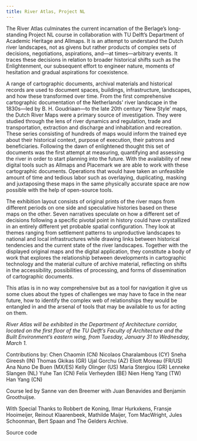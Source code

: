 ```yaml
---
title: River Atlas, Project NL
---
```

The River Atlas culminates the current incarnation of the Berlage’s long-standing Project NL course in collaboration with TU Delft’s Department of Academic Heritage and Allmaps. It is an attempt to understand the Dutch river landscapes, not as givens but rather products of complex sets of decisions, negotiations, aspirations, and—at times—arbitrary events. It traces these decisions in relation to broader historical shifts such as the Enlightenment, our subsequent effort to engineer nature, moments of hesitation and gradual aspirations for coexistence. 

 A range of cartographic documents, archival materials and historical records  are used to  document spaces, buildings, infrastructure, landscapes, and how these transformed over time. From the first comprehensive cartographic documentation of the Netherlands' river landscape in the 1830s—led by B. H. Goudriaan—to the late 20th century ‘New Style’ maps, the Dutch River Maps were a primary source of investigation. They were studied through the lens of river dynamics and regulation, trade and transportation, extraction and discharge and inhabitation and recreation. These series consisting of hundreds of maps would inform the trained eye about their historical context, purpose of execution, their patrons and beneficiaries. Following the dawn of enlightened thought this set of documents was the first attempt at measuring, quantifying and assessing the river in order to start planning into the future. With the availability of new digital tools such as Allmaps and Placemark we are able to work with these cartographic documents. Operations that would have taken an unfeasible amount of time and tedious labor such as overlaying, duplicating, masking and juxtaposing these maps in the same physically accurate space are now possible with the help of open-source tools. 

The exhibition layout consists of original prints of the river maps from different periods on one side and speculative histories based on these maps on the other. Seven narratives speculate on how a different set of decisions following a specific pivotal point in history could have crystallized in an entirely different yet probable spatial configuration. They look at themes ranging from settlement patterns to unproductive landscapes to national and local infrastructures while drawing links between historical tendencies and the current state of the river landscapes. Together with the displayed original maps and the digital application, they constitute a body of work that explores the relationship between developments in cartographic technology and the material culture of archive material, reflecting on shifts in the accessibility, possibilities of processing, and forms of dissemination of cartographic documents.
  
This atlas is in no way comprehensive but as a tool for navigation it give us some clues about the types of challenges we may have to face in the near future, how to identify the complex web of relationships they would be entangled in and the arsenal of tools that may be available to us for acting on them. 

_River Atlas will be exhibited in the Department of Architecture corridor, located on the first floor of the TU Delft’s Faculty of Architecture and the Built Environment’s eastern wing, from Tuesday, January 31 to Wednesday, March 1._



Contributions by:
Chen Chaomin (CN)
Nicolaos Charalambous (CY)
Sneha Gireesh (IN)
Thomas Gkikas (GR)
Ujal Gorchu (AZ)
Eliott Moreau (FR/US)
Ana Nuno De Buen (MX/ES)
Kelly Olinger (US)
Maria Stergiou (GR)
Lenneke Slangen (NL)
Yuhe Tan (CN)
Felix Verheyden (BE)
Nien Heng Yang (TW)
Han Yang (CN)

Course led by Sanne van den Breemer with Juan Benavides and Benjamin Groothuijse.

With Special Thanks to Robbert de Koning, Ilmar Hurkxkens, Fransje Hooimeijer, Reinout Klaarenbeek, Mathilde Maijer, Tom MacWright, Jules Schoonman, Bert Spaan and  The Gelders Archive.

Source code
